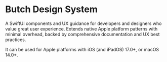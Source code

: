 # Butch Design System
A SwiftUI components and UX guidance for developers and designers who value great user experience. Extends native Apple platform patterns with minimal overhead, backed by comprehensive documentation and UX best practices.

It can be used for Apple platforms with iOS (and iPadOS) 17.0+, or macOS 14.0+.

